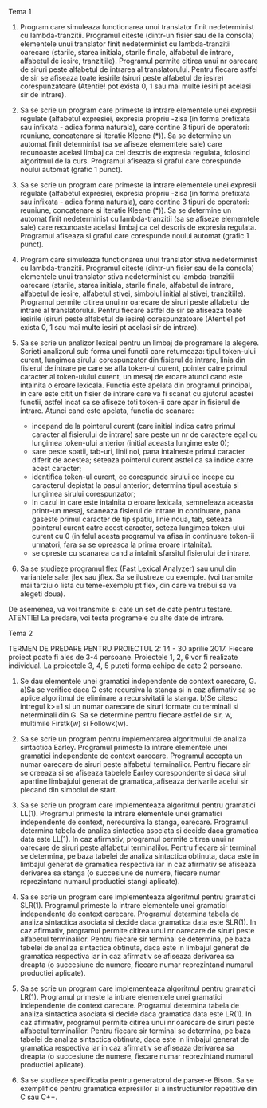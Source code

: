 Tema 1

1. Program care simuleaza functionarea unui translator finit nedeterminist cu lambda-tranzitii. Programul citeste (dintr-un fisier sau de la consola) elementele unui translator finit nedeterminist cu lambda-tranzitii oarecare (starile, starea initiala, starile finale, alfabetul de intrare, alfabetul de iesire, tranzitiile). Programul permite citirea unui nr oarecare de siruri peste alfabetul de intrarea al translatorului. Pentru fiecare astfel de sir se afiseaza toate iesirile (siruri peste alfabetul de iesire) corespunzatoare (Atentie! pot exista 0, 1 sau mai multe iesiri pt acelasi sir de intrare).

2. Sa se scrie un program care primeste la intrare elementele unei expresii regulate (alfabetul expresiei, expresia propriu -zisa (in forma prefixata sau infixata - adica forma naturala), care contine 3 tipuri de operatori: reuniune, concatenare si iteratie Kleene (*)). Sa se determine un automat finit determinist (sa se afiseze elememtele sale) care recunoaste acelasi limbaj ca cel descris de expresia regulata, folosind algoritmul de la curs. Programul afiseaza si graful care corespunde noului automat (grafic 1 punct).

3. Sa se scrie un program care primeste la intrare elementele unei expresii regulate (alfabetul expresiei, expresia propriu -zisa (in forma prefixata sau infixata - adica forma naturala), care contine 3 tipuri de operatori: reuniune, concatenare si iteratie Kleene (*)). Sa se determine un automat finit nedeterminist cu lambda-tranzitii (sa se afiseze elememtele sale) care recunoaste acelasi limbaj ca cel descris de expresia regulata. Programul afiseaza si graful care corespunde noului automat (grafic 1 punct).

4. Program care simuleaza functionarea unui translator stiva nedeterminist cu lambda-tranzitii. Programul citeste (dintr-un fisier sau de la consola) elementele unui translator stiva nedeterminist cu lambda-tranzitii oarecare (starile, starea initiala, starile finale, alfabetul de intrare, alfabetul de iesire, alfabetul stivei, simbolul initial al stivei, tranzitiile). Programul permite citirea unui nr oarecare de siruri peste alfabetul de intrare al translatorului. Pentru fiecare astfel de sir se afiseaza toate iesirile (siruri peste alfabetul de iesire) corespunzatoare (Atentie! pot exista 0, 1 sau mai multe iesiri pt acelasi sir de intrare).

5. Sa se scrie un analizor lexical pentru un limbaj de programare la alegere. Scrieti analizorul sub forma unei functii care returneaza: tipul token-ului curent, lungimea sirului corespunzator din fisierul de intrare, linia din fisierul de intrare pe care se afla token-ul curent, pointer catre primul caracter al token-ulului curent, un mesaj de eroare atunci cand este intalnita o eroare lexicala. Functia este apelata din programul principal, in care este citit un fisier de intrare care va fi scanat cu ajutorul acestei functii, astfel incat sa se afiseze toti token-ii care apar in fisierul de intrare. Atunci cand este apelata, functia de scanare:
    - incepand de la pointerul curent (care initial indica catre primul caracter al fisierului de intrare) sare peste un nr de caractere egal cu lungimea token-ului anterior (initial aceasta lungime este 0);
    - sare peste spatii, tab-uri, linii noi, pana intalneste primul caracter diferit de acestea; seteaza pointerul curent astfel ca sa indice catre acest caracter;
    - identifica token-ul curent, ce corespunde sirului ce incepe cu caracterul depistat la pasul anterior; determina tipul acestuia si lungimea sirului corespunzator;
    - In cazul in care este intalnita o eroare lexicala, semneleaza aceasta printr-un mesaj, scaneaza fisierul de intrare in continuare, pana gaseste primul caracter de tip spatiu, linie noua, tab, seteaza pointerul curent catre acest caracter, seteza lungimea token-ului curent cu 0 (in felul acesta programul va afisa in continuare token-ii urmatori, fara sa se opreasca la prima eroare intalnita).
    - se opreste cu scanarea cand a intalnit sfarsitul fisierului de intrare.

6. Sa se studieze programul flex (Fast Lexical Analyzer) sau unul din variantele sale: jlex sau jflex. Sa se ilustreze cu exemple. (voi transmite mai tarziu o lista cu teme-exemplu pt flex, din care va trebui sa va alegeti doua).

De asemenea, va voi transmite si cate un set de date pentru testare.
ATENTIE! La predare, voi testa programele cu alte date de intrare.



Tema 2

TERMEN DE PREDARE PENTRU PROIECTUL 2: 14 - 30 aprilie 2017. 
Fiecare proiect poate fi ales de 3-4 persoane.
Proiectele 1, 2, 6 vor fi realizate individual. La proiectele 3, 4, 5 puteti forma echipe de cate 2 persoane.

1. Se dau elementele unei gramatici independente de context oarecare, G.
 a)Sa se verifice daca G este recursiva la stanga si in caz afirmativ sa se aplice algoritmul de eliminare a recursivitatii la stanga.
 b)Se citesc intregul k>=1 si un numar oarecare de siruri formate cu terminali si neterminali din G. Sa se determine pentru fiecare astfel de sir, w, multimile Firstk(w) si Followk(w).

2. Sa se scrie un program pentru implementarea algoritmului de analiza sintactica Earley. Programul primeste la intrare elementele unei gramatici independente de context oarecare. Programul accepta un numar oarecare de siruri peste alfabetul terminalilor. Pentru fiecare sir se creeaza si se afiseaza tabelele Earley corespondente si daca sirul apartine limbajului generat de gramatica,.afiseaza derivarile acelui sir plecand din simbolul de start.

3. Sa se scrie un program care implementeaza algoritmul pentru gramatici LL(1). Programul primeste la intrare elementele unei gramatici independente de context, nerecursiva la stanga, oarecare. Programul determina tabela de analiza sintactica asociata si decide daca gramatica data este LL(1). In caz afirmativ, programul permite citirea unui nr oarecare de siruri peste alfabetul terminalilor. Pentru fiecare sir terminal se determina, pe baza tabelei de analiza sintactica obtinuta, daca este in limbajul generat de gramatica respectiva iar in caz afirmativ se afiseaza derivarea sa stanga (o succesiune de numere, fiecare numar reprezintand numarul productiei stangi aplicate).

4. Sa se scrie un program care implementeaza algoritmul pentru gramatici SLR(1). Programul primeste la intrare elementele unei gramatici independente de context oarecare. Programul determina tabela de analiza sintactica asociata si decide daca gramatica data este SLR(1). In caz afirmativ, programul permite citirea unui nr oarecare de siruri peste alfabetul terminalilor. Pentru fiecare sir terminal se determina, pe baza tabelei de analiza sintactica obtinuta, daca este in limbajul generat de gramatica respectiva iar in caz afirmativ se afiseaza derivarea sa dreapta (o succesiune de numere, fiecare numar reprezintand numarul productiei aplicate).

5. Sa se scrie un program care implementeaza algoritmul pentru gramatici LR(1). Programul primeste la intrare elementele unei gramatici independente de context oarecare. Programul determina tabela de analiza sintactica asociata si decide daca gramatica data este LR(1). In caz afirmativ, programul permite citirea unui nr oarecare de siruri peste alfabetul terminalilor. Pentru fiecare sir terminal se determina, pe baza tabelei de analiza sintactica obtinuta, daca este in limbajul generat de gramatica respectiva iar in caz afirmativ se afiseaza derivarea sa dreapta (o succesiune de numere, fiecare numar reprezintand numarul productiei aplicate).

6. Sa se studieze specificatia pentru generatorul de parser-e Bison. Sa se exemplifice pentru gramatica expresiilor si a instructiunilor repetitive din C sau C++.
